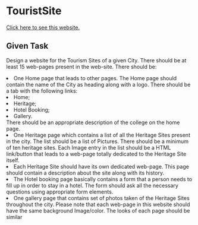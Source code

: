 # TouristSite
<a href="https://pilankar.github.io/TouristSite/" target="_blank">Click here to see this website.</a>

## Given Task
Design a website for the Tourism Sites of a given City. There should be at least 15 web-pages present
in the web-site. There should be:
<li>One Home page that leads to other pages. The Home page should contain the name of the City
as heading along with a logo. There should be a tab with the following links:</li>
<li> Home;</li>
<li> Heritage;</li>
<li> Hotel Booking;</li>
<li> Gallery.</li>
There should be an appropriate description of the college on the home page.
<li> One Heritage page which contains a list of all the Heritage Sites present in the city. The list
should be a list of Pictures. There should be a minimum of ten heritage sites. Each Image entry
in the list should be a HTML link/button that leads to a web-page totally dedicated to the
Heritage Site itself.</li>
<li> Each Heritage Site should have its own dedicated web-page. This page should contain a
description about the site along with its history.</li>
<li> The Hotel booking page basically contains a form that a person needs to fill up in order to stay
in a hotel. The form should ask all the necessary questions using appropriate form elements.</li>
<li> One gallery page that contains set of photos taken of the Heritage Sites throughout the city.
Please note that each web-page in this website should have the same background Image/color.
The looks of each page should be similar</li>
